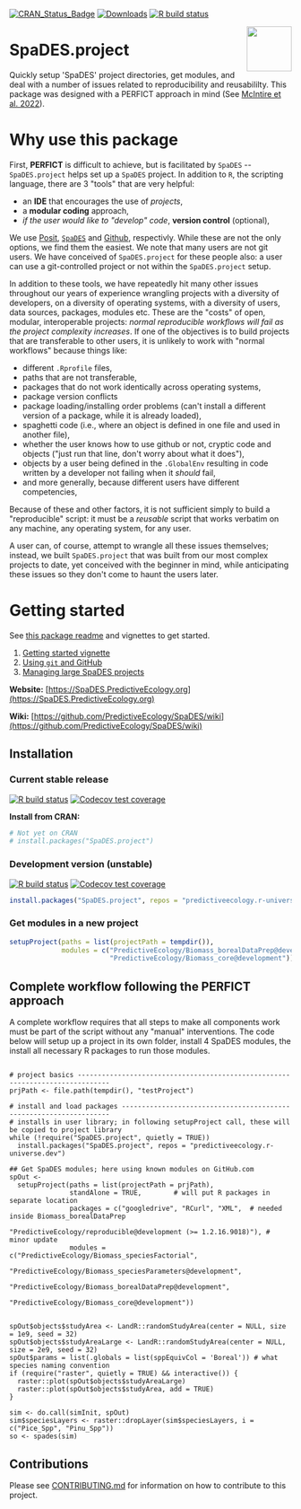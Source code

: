 <!-- badges: start -->
[![CRAN_Status_Badge](https://www.r-pkg.org/badges/version/SpaDES.project)](https://cran.r-project.org/package=SpaDES.project)
[![Downloads](https://cranlogs.r-pkg.org/badges/grand-total/SpaDES.project)](https://cran.r-project.org/package=SpaDES.project)
[![R build status](https://github.com/PredictiveEcology/SpaDES.project/workflows/R-CMD-check/badge.svg)](https://github.com/PredictiveEcology/SpaDES.project/actions)
<!-- badges: end -->

<img align="right" width="80" pad="20" src="https://github.com/PredictiveEcology/SpaDES/raw/master/man/figures/SpaDES.png">

# SpaDES.project

Quickly setup 'SpaDES' project directories, get modules, and deal with a number of issues related to reproducibility and reusabililty. This package was designed with a PERFICT approach in mind (See [McIntire et al. 2022](https://onlinelibrary.wiley.com/doi/full/10.1111/ele.13994)).

# Why use this package

First, **PERFICT** is difficult to achieve, but is facilitated by `SpaDES` -- `SpaDES.project` helps set up a `SpaDES` project. In addition to `R`, the scripting language, there are 3 "tools" that are very helpful: 

- an **IDE** that encourages the use of *projects*, 
- a **modular coding** approach, 
- *if the user would like to "develop" code*, **version control** (optional),

We use [Posit](https://posit.co), [`SpaDES`](https://spades.predictiveecology.org) and [Github](https://github.com), respectivly. While these are not the only options, we find them the easiest. We note that many users are not git users. We have conceived of `SpaDES.project` for these people also: a user can use a git-controlled project or not within the `SpaDES.project` setup. 

In addition to these tools, we have repeatedly hit many other issues throughout our years of experience wrangling projects with a diversity of developers, on a diversity of operating systems, with a diversity of users, data sources, packages, modules etc. These are the "costs" of open, modular, interoperable projects: *normal reproducible workflows will fail as the project complexity increases*. If one of the objectives is to build projects that are transferable to other users, it is unlikely to work with "normal workflows" because things like:

- different `.Rprofile` files, 
- paths that are not transferable, 
- packages that do not work identically across operating systems, 
- package version conflicts
- package loading/installing order problems (can't install a different version of a package, while it is already loaded),
- spaghetti code (i.e., where an object is defined in one file and used in another file),
- whether the user knows how to use github or not, 
cryptic code and objects ("just run that line, don't worry about what it does"), 
- objects by a user being defined in the `.GlobalEnv` resulting in code written by a developer not failing when it *should* fail,
- and more generally, because different users have different competencies,

Because of these and other factors, it is not sufficient simply to build a "reproducible" script: it must be a *reusable* script that works verbatim on any machine, any operating system, for any user. 

A user can, of course, attempt to wrangle all these issues themselves; instead, we built `SpaDES.project` that was built from our most complex projects to date, yet conceived with the beginner in mind, while anticipating these issues so they don't come to haunt the users later.

# Getting started

See [this package readme](https://htmlpreview.github.io/?https://raw.githubusercontent.com/PredictiveEcology/SpaDES.project/transition/docs/index.html) and vignettes to get started.

1. [Getting started vignette](vignettes/i-getting-started.Rmd)
2. [Using `git` and GitHub](vignettes/iii-using-git-github.Rmd)
3. [Managing large SpaDES projects](vignettes/iv-Installing-R.Rmd)

**Website:** [https://SpaDES.PredictiveEcology.org](https://SpaDES.PredictiveEcology.org)

**Wiki:** [https://github.com/PredictiveEcology/SpaDES/wiki](https://github.com/PredictiveEcology/SpaDES/wiki)

## Installation

### Current stable release

[![R build status](https://github.com/PredictiveEcology/SpaDES.project/workflows/R-CMD-check/badge.svg?branch=main)](https://github.com/PredictiveEcology/SpaDES.project/actions)
[![Codecov test coverage](https://codecov.io/gh/PredictiveEcology/SpaDES.project/branch/main/graph/badge.svg)](https://app.codecov.io/gh/PredictiveEcology/SpaDES.project?branch=main)

**Install from CRAN:**

```r
# Not yet on CRAN
# install.packages("SpaDES.project")
```

### Development version (unstable)

[![R build status](https://github.com/PredictiveEcology/SpaDES.project/workflows/R-CMD-check/badge.svg?branch=development)](https://github.com/PredictiveEcology/SpaDES.project/actions)
[![Codecov test coverage](https://codecov.io/gh/PredictiveEcology/SpaDES.project/branch/development/graph/badge.svg)](https://app.codecov.io/gh/PredictiveEcology/SpaDES.project?branch=development)

```r
install.packages("SpaDES.project", repos = "predictiveecology.r-universe.dev")
```

### Get modules in a new project 


```r
setupProject(paths = list(projectPath = tempdir()),
             modules = c("PredictiveEcology/Biomass_borealDataPrep@development",
                         "PredictiveEcology/Biomass_core@development"))
```

## Complete workflow following the PERFICT approach

A complete workflow requires that all steps to make all components work must be part of the script
without any "manual" interventions. The code below will setup up a project in its own
folder, install 4 SpaDES modules, the install all necessary R packages to run those modules.

```

# project basics ------------------------------------------------------------------------------
prjPath <- file.path(tempdir(), "testProject")

# install and load packages -------------------------------------------------------------------
# installs in user library; in following setupProject call, these will be copied to project library
while (!require("SpaDES.project", quietly = TRUE)) 
  install.packages("SpaDES.project", repos = "predictiveecology.r-universe.dev")
  
## Get SpaDES modules; here using known modules on GitHub.com
spOut <- 
  setupProject(paths = list(projectPath = prjPath),
               standAlone = TRUE,        # will put R packages in separate location
               packages = c("googledrive", "RCurl", "XML",  # needed inside Biomass_borealDataPrep
                            "PredictiveEcology/reproducible@development (>= 1.2.16.9018)"), # minor update
               modules = c("PredictiveEcology/Biomass_speciesFactorial",
                           "PredictiveEcology/Biomass_speciesParameters@development",
                           "PredictiveEcology/Biomass_borealDataPrep@development",
                           "PredictiveEcology/Biomass_core@development"))
                           
                           
spOut$objects$studyArea <- LandR::randomStudyArea(center = NULL, size = 1e9, seed = 32)
spOut$objects$studyAreaLarge <- LandR::randomStudyArea(center = NULL, size = 2e9, seed = 32)
spOut$params = list(.globals = list(sppEquivCol = 'Boreal')) # what species naming convention
if (require("raster", quietly = TRUE) && interactive()) {
  raster::plot(spOut$objects$studyAreaLarge)
  raster::plot(spOut$objects$studyArea, add = TRUE)
}

sim <- do.call(simInit, spOut)
sim$speciesLayers <- raster::dropLayer(sim$speciesLayers, i = c("Pice_Spp", "Pinu_Spp"))
so <- spades(sim)
```



## Contributions

Please see [CONTRIBUTING.md](CONTRIBUTING.md) for information on how to contribute to this project.
